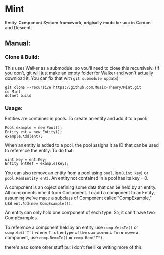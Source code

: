 # Mint
Entity-Component System framework, originally made for use in Garden and Descent.

## Manual:

### Clone & Build:
  
This uses [Walker](https://github.com/Music-Theory/Walker) as a submodule, so you'll need to clone this recursively. (If you don't, git will just make an empty folder for Walker and won't actually download it. You can fix that with `git submodule update`)
```
git clone --recursive https://github.com/Music-Theory/Mint.git
cd Mint
dotnet build
```   
### Usage:
  
Entities are contained in pools. To create an entity and add it to a pool:
```
Pool example = new Pool();
Entity ent = new Entity();
example.Add(ent);
```
When an entity is added to a pool, the pool assigns it an ID that can be used to reference the entity. To do that:
```
uint key = ent.Key;
Entity entRef = example[key];
```
You can also remove an entity from a pool using `pool.Rem(uint key)` or `pool.Rem(Entity ent)`. An entity not contained in a pool has its key = 0.

A component is an object defining some data that can be held by an entity. All components inherit from Component. To add a component to an Entity, assuming we've made a subclass of Component called "CompExample," use `ent.Add(new CompExample())`.
  
An entity can only hold one component of each type. So, it can't have two CompExamples.

To reference a component held by an entity, use `comp.Get<T>()` or `comp.Get("T")` where T is the type of the component. To remove a component, use `comp.Rem<T>()` or `comp.Rem("T")`.

there's also some other stuff but i don't feel like writing more of this
